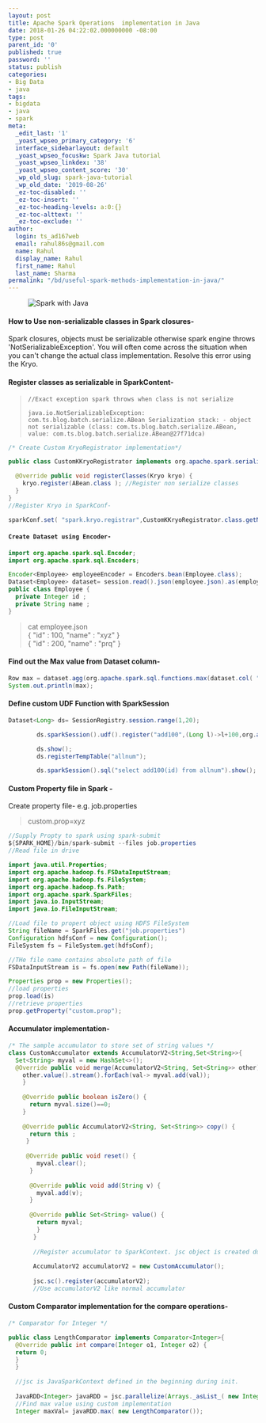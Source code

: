 ```yaml
---
layout: post
title: Apache Spark Operations  implementation in Java
date: 2018-01-26 04:22:02.000000000 -08:00
type: post
parent_id: '0'
published: true
password: ''
status: publish
categories:
- Big Data
- java
tags:
- bigdata
- java
- spark
meta:
  _edit_last: '1'
  _yoast_wpseo_primary_category: '6'
  interface_sidebarlayout: default
  _yoast_wpseo_focuskw: Spark Java tutorial
  _yoast_wpseo_linkdex: '38'
  _yoast_wpseo_content_score: '30'
  _wp_old_slug: spark-java-tutorial
  _wp_old_date: '2019-08-26'
  _ez-toc-disabled: ''
  _ez-toc-insert: ''
  _ez-toc-heading-levels: a:0:{}
  _ez-toc-alttext: ''
  _ez-toc-exclude: ''
author:
  login: ts_ad167web
  email: rahul86s@gmail.com
  name: Rahul
  display_name: Rahul
  first_name: Rahul
  last_name: Sharma
permalink: "/bd/useful-spark-methods-implementation-in-java/"
---
```

<!-- wp:image {"id":627,"align":"center"} -->

<figure class="aligncenter"><img src="%7B%7B%20site.baseurl%20%7D%7D/assets/images/spark-and-java-8.png" alt="Spark with Java" class="wp-image-627"><br>
<figcaption>
</figcaption>
</figure>

<!-- /wp:image -->

<!-- wp:heading {"level":4} -->

#### How to Use non-serializable **classes** in Spark closures-

<!-- /wp:heading -->

<!-- wp:paragraph -->

Spark closures, objects must be serializable otherwise spark engine throws 'NotSerializableException'. You will often come across the situation when you can't change the actual class implementation. Resolve this error using the Kryo.

<!-- /wp:paragraph -->

<!-- wp:block {"ref":651} /-->

<!-- wp:heading {"level":4} -->

#### **Register classes as serializable in SparkContent-**

<!-- /wp:heading -->

<!-- wp:quote -->

> `//Exact exception spark throws when class is not serialize `
> 
> `java.io.NotSerializableException: com.ts.blog.batch.serialize.ABean Serialization stack: - object not serializable (class: com.ts.blog.batch.serialize.ABean, value: com.ts.blog.batch.serialize.ABean@27f71dca)`

<!-- /wp:quote -->

<!-- wp:preformatted -->

```java
/* Create Custom KryoRegistrator implementation*/

public class CustomKKryoRegistrator implements org.apache.spark.serializer.KryoRegistrator{

  @Override public void registerClasses(Kryo kryo) {
    kryo.register(ABean.class ); //Register non serialize classes 
  } 
} 
//Register Kryo in SparkConf- 

sparkConf.set( "spark.kryo.registrar",CustomKKryoRegistrator.class.getName());
```

<!-- /wp:preformatted -->

<!-- wp:heading {"level":4} -->

#### `Create Dataset using Encoder- `

<!-- /wp:heading -->

<!-- wp:preformatted -->

```java
import org.apache.spark.sql.Encoder; 
import org.apache.spark.sql.Encoders;

Encoder<Employee> employeeEncoder = Encoders.bean(Employee.class); 
Dataset<Employee> dataset= session.read().json(employee.json).as(employeeEncoder); 
public class Employee { 
  private Integer id ; 
  private String name ; 
}
```

<!-- /wp:preformatted -->

<!-- wp:quote -->

> cat employee.json  
> { "id" : 100, "name" : "xyz" }   
> { "id" : 200, "name" : "prq" }

<!-- /wp:quote -->

<!-- wp:heading {"level":4} -->

#### Find out the **Max value from Dataset column-**

<!-- /wp:heading -->

<!-- wp:preformatted -->

```java
Row max = dataset.agg(org.apache.spark.sql.functions.max(dataset.col( "id" ))).as( "max" ).head();
System.out.println(max);
```

<!-- /wp:preformatted -->

<!-- wp:heading {"level":4} -->

#### Define custom **UDF Function with SparkSession**

<!-- /wp:heading -->

<!-- wp:code -->

```java
Dataset<Long> ds= SessionRegistry.session.range(1,20);

        ds.sparkSession().udf().register("add100",(Long l)->l+100,org.apache.spark.sql.types.DataTypes.LongType);

        ds.show();
        ds.registerTempTable("allnum");

        ds.sparkSession().sql("select add100(id) from allnum").show();
```

<!-- /wp:code -->

<!-- wp:heading {"level":4} -->

#### **Custom Property file in Spark** -

<!-- /wp:heading -->

<!-- wp:paragraph -->

Create property file- e.g. job.properties

<!-- /wp:paragraph -->

<!-- wp:quote -->

> custom.prop=xyz

<!-- /wp:quote -->

<!-- wp:code -->

```java
//Supply Propty to spark using spark-submit
${SPARK_HOME}/bin/spark-submit --files job.properties
//Read file in drive

import java.util.Properties;
import org.apache.hadoop.fs.FSDataInputStream;
import org.apache.hadoop.fs.FileSystem;
import org.apache.hadoop.fs.Path;
import org.apache.spark.SparkFiles;
import java.io.InputStream;
import java.io.FileInputStream;

//Load file to propert object using HDFS FileSystem
String fileName = SparkFiles.get("job.properties")
Configuration hdfsConf = new Configuration();
FileSystem fs = FileSystem.get(hdfsConf);

//THe file name contains absolute path of file
FSDataInputStream is = fs.open(new Path(fileName));

Properties prop = new Properties();
//load properties
prop.load(is)
//retrieve properties
prop.getProperty("custom.prop");
```

<!-- /wp:code -->

<!-- wp:heading {"level":4} -->

#### **Accumulator** implementation-

<!-- /wp:heading -->

<!-- wp:preformatted -->

```java
/* The sample accumulator to store set of string values */
class CustomAccumulator extends AccumulatorV2<String,Set<String>>{
  Set<String> myval = new HashSet<>(); 
  @Override public void merge(AccumulatorV2<String, Set<String>> other) {
    other.value().stream().forEach(val-> myval.add(val));
    } 
    
    @Override public boolean isZero() { 
      return myval.size()==0; 
    } 
    
    @Override public AccumulatorV2<String, Set<String>> copy() { 
      return this ; 
     }
     
     @Override public void reset() {
        myval.clear(); 
      } 
      
      @Override public void add(String v) { 
        myval.add(v); 
      } 
      
      @Override public Set<String> value() { 
        return myval; 
        } 
       } 
       
       //Register accumulator to SparkContext. jsc object is created during init section (begining) 
       
       AccumulatorV2 accumulatorV2 = new CustomAccumulator();
       
       jsc.sc().register(accumulatorV2); 
       //Use accumulatorV2 like normal accumulator
```

<!-- /wp:preformatted -->

<!-- wp:heading {"level":4} -->

#### Custom **Comparator implementation for the compare operations-**

<!-- /wp:heading -->

<!-- wp:preformatted -->

```java
/* Comparator for Integer */ 

public class LengthComparator implements Comparator<Integer>{ 
  @Override public int compare(Integer o1, Integer o2) { 
  return 0; 
  } 
  } 
  
  //jsc is JavaSparkContext defined in the beginning during init. 
  
  JavaRDD<Integer> javaRDD = jsc.parallelize(Arrays._asList_( new Integer[]{100,20,10,1020,100})); 
  //Find max value using custom implementation 
  Integer maxVal= javaRDD.max( new LengthComparator());
```

<!-- /wp:preformatted -->

<!-- wp:paragraph -->

<!-- /wp:paragraph -->

